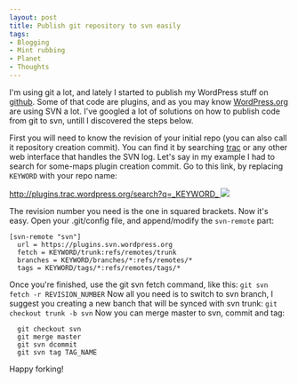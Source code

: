 ```yaml
---
layout: post
title: Publish git repository to svn easily
tags:
- Blogging
- Mint rubbing
- Planet
- Thoughts
---
```


I'm using git a lot, and lately I started to publish my WordPress stuff on [github][1]. Some of that code are plugins, and as you may know [WordPress.org][2] are using SVN a lot. I've googled a lot of solutions on how to publish code from git to svn, untill I discovered the steps below.

First you will need to know the revision of your initial repo (you can also call it repository creation commit). You can find it by searching [trac][3] or any other web interface that handles the SVN log. Let's say in my example I had to search for some-maps plugin creation commit. Go to this link, by replacing `KEYWORD` with your repo name:

[http://plugins.trac.wordpress.org/search?q=_KEYWORD_ ][4] ![][5]

The revision number you need is the one in squared brackets. Now it's easy. Open your .git/config file, and append/modify the `svn-remote` part:

~~~
[svn-remote "svn"]
  url = https://plugins.svn.wordpress.org
  fetch = KEYWORD/trunk:refs/remotes/trunk
  branches = KEYWORD/branches/*:refs/remotes/*
  tags = KEYWORD/tags/*:refs/remotes/tags/*
~~~

Once you're finished, use the git svn fetch command, like this: `git svn fetch
-r REVISION_NUMBER` Now all you need is to switch to svn branch, I suggest you
creating a new banch that will be synced with svn trunk: `git checkout trunk
-b svn` Now you can merge master to svn, commit and tag:

~~~
  git checkout svn
  git merge master
  git svn dcommit
  git svn tag TAG_NAME
~~~

Happy forking!

   [1]: https://github.com/stas
   [2]: http://WordPress.org
   [3]: http://trac.edgewall.org/
   [4]: http://plugins.trac.wordpress.org/search?q=
   [5]: http://dl.dropbox.com/u/20301790/blog/kep7P.png
